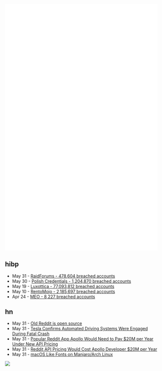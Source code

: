 ![Metrics](https://raw.githubusercontent.com/phixion/phixion/master/metrics.svg)

## hibp

<!--
for https://github.com/phixion/phixion/blob/main/.github/workflows/feeds.yml
-->
<!--START_SECTION:haveibeenpwnd-->
- May 31 - [RaidForums - 478,604 breached accounts](https://haveibeenpwned.com/PwnedWebsites#RaidForums)
- May 30 - [Polish Credentials - 1,204,870 breached accounts](https://haveibeenpwned.com/PwnedWebsites#PolishCredentials)
- May 19 - [Luxottica - 77,093,812 breached accounts](https://haveibeenpwned.com/PwnedWebsites#Luxottica)
- May 10 - [RentoMojo - 2,185,697 breached accounts](https://haveibeenpwned.com/PwnedWebsites#RentoMojo)
- Apr 24 - [MEO - 8,227 breached accounts](https://haveibeenpwned.com/PwnedWebsites#MEO)
<!--END_SECTION:haveibeenpwnd-->

## hn

<!--
for https://github.com/phixion/phixion/blob/main/.github/workflows/feeds.yml
-->
<!--START_SECTION:hn-->
- May 31 - [Old Reddit is open source](https://github.com/reddit-archive/reddit)
- May 31 - [Tesla Confirms Automated Driving Systems Were Engaged During Fatal Crash](https://jalopnik.com/tesla-confirm-automated-driving-engaged-fatal-crash-1850347917)
- May 31 - [Popular Reddit App Apollo Would Need to Pay $20M per Year Under New API Pricing](https://www.macrumors.com/2023/05/31/reddit-api-changes-pricing-apollo/)
- May 31 - [Reddit API Pricing Would Cost Apollo Developer $20M per Year](https://daringfireball.net/linked/2023/05/31/reddit-apollo-api-pricing)
- May 31 - [macOS Like Fonts on Manjaro&#x2F;Arch Linux](https://aswinmohan.me/better-fonts-on-linux)
<!--END_SECTION:hn-->

<!--
for https://yhype.me
-->
![](https://hit.yhype.me/github/profile?user_id=13013670)
